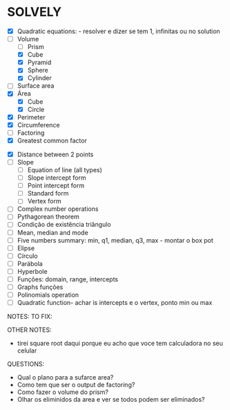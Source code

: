 # SOLVELY

- [x] Quadratic equations: - resolver e dizer se tem 1, infinitas ou no solution
- [ ] Volume
  - [ ] Prism
  - [x] Cube
  - [x] Pyramid
  - [x] Sphere
  - [x] Cylinder
- [ ] Surface area
- [x] Área 
  <!-- - [ ] Prism -->
  - [x] Cube
  <!-- - [ ] Pyramid -->
  - [x] Circle
  <!-- - [ ] Cylinder -->
- [x] Perimeter
- [x] Circumference 
- [ ] Factoring 
- [x] Greatest common factor
<!-- - [ ] Square root -->
- [x] Distance between 2 points
- [ ] Slope
  - [ ] Equation of line (all types)
  - [ ] Slope intercept form
  - [ ] Point intercept form
  - [ ] Standard form
  - [ ] Vertex form
- [ ] Complex number operations
- [ ] Pythagorean theorem
- [ ] Condição de existência triângulo 
- [ ] Mean, median and mode
- [ ] Five numbers summary: min, q1, median, q3, max - montar o box pot 
- [ ] Elipse
- [ ] Círculo 
- [ ] Parábola
- [ ] Hyperbole
- [ ] Funções: domain, range, intercepts
- [ ] Graphs funções 
- [ ] Polinomials operation
- [ ] Quadratic function- achar is intercepts e o vertex, ponto min ou max

NOTES: 
 TO FIX:

 OTHER NOTES: 
   - tirei square root daqui porque eu acho que voce tem calculadora no seu celular

 QUESTIONS:
   - Qual o plano para a sufarce area?
   - Como tem que ser o output de factoring?
   - Como fazer o volume do prism?
   - Olhar os eliminidos da area e ver se todos podem ser eliminados?